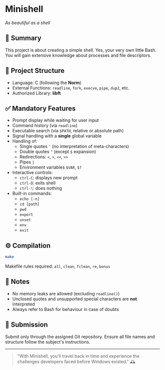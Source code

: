 # Minishell

_As beautiful as a shell_

## 📝 Summary

This project is about creating a simple shell. Yes, your very own little Bash.
You will gain extensive knowledge about processes and file descriptors.

## 📁 Project Structure

- Language: C (following the **Norm**)
- External Functions: `readline`, `fork`, `execve`, `pipe`, `dup2`, etc.
- Authorized Library: **libft**

## ✅ Mandatory Features

- Prompt display while waiting for user input
- Command history (via `readline`)
- Executable search (via `$PATH`, relative or absolute path)
- Signal handling with a **single** global variable
- Handling of:
  - Single quotes `'` (no interpretation of meta-characters)
  - Double quotes `"` (except `$` expansion)
  - Redirections: `<`, `>`, `<<`, `>>`
  - Pipes `|`
  - Environment variables `$VAR`, `$?`
- Interactive controls:
  - `ctrl-C`: displays new prompt
  - `ctrl-D`: exits shell
  - `ctrl-\`: does nothing
- Built-in commands:
  - `echo [-n]`
  - `cd [path]`
  - `pwd`
  - `export`
  - `unset`
  - `env`
  - `exit`

## ⚙️ Compilation

```bash
make
```

Makefile rules required: `all`, `clean`, `fclean`, `re`, `bonus`

## 📌 Notes

- No memory leaks are allowed (excluding `readline()`)
- Unclosed quotes and unsupported special characters are **not** interpreted
- Always refer to Bash for behaviour in case of doubts

## 📂 Submission

Submit only through the assigned Git repository. Ensure all file names and structure follow the subject's instructions.

---

> "With Minishell, you’ll travel back in time and experience the challenges developers faced before Windows existed." 🕰️
